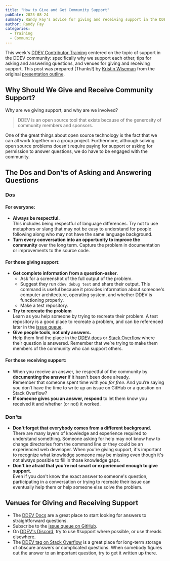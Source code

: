 ```yaml
---
title: "How to Give and Get Community Support"
pubDate: 2023-08-24
summary: Randy Fay's advice for giving and receiving support in the DDEV community
author: Randy Fay
categories:
  - Training
  - Community
---
```


This week's [DDEV Contributor Training](contributor-training.md) centered on the topic of support in the DDEV community: specifically why we support each other, tips for asking and answering questions, and venues for giving and receiving support. This post was prepared (Thanks!) by [Kristin Wiseman](https://github.com/kristin-wiseman) from the original [presentation outline](https://randyfay.notion.site/How-to-give-and-get-community-support-ad54b5a9bd0143f7ab5d2685fd88ba44).

## Why Should We Give and Receive Community Support?

Why are we giving support, and why are we involved?

> DDEV is an open source tool that exists because of the generosity of community members and sponsors.

One of the great things about open source technology is the fact that we can all work together on a group project. Furthermore, although solving open source problems doesn't require paying for support or asking for permission to answer questions, we do have to be engaged with the community.

## The Dos and Don'ts of Asking and Answering Questions

### Dos

#### For everyone:

- **Always be respectful.**  
  This includes being respectful of language differences. Try not to use metaphors or slang that may not be easy to understand for people following along who may not have the same language background.
- **Turn every conversation into an opportunity to improve the community** over the long term. Capture the problem in documentation or improvements to the source code.

#### For those giving support:

- **Get complete information from a question-asker.**
  - Ask for a screenshot of the full output of the problem.
  - Suggest they run `ddev debug test` and share their output. This command is useful because it provides information about someone's computer architecture, operating system, and whether DDEV is functioning properly.
  - Make a test repository.
- **Try to recreate the problem**  
   Learn as you help someone by trying to recreate their problem. A test repository is a good place to recreate a problem, and can be referenced later in the [issue queue](https://github.com/ddev/ddev/issues).
- **Give people tools, not only answers.**  
   Help them find the place in the [DDEV docs](https://ddev.readthedocs.io/en/stable/) or [Stack Overflow](https://stackoverflow.com/tags/ddev) where their question is answered. Remember that we’re trying to make them members of the community who can support others.

#### For those receiving support:

- When you receive an answer, be respectful of the community by **documenting the answer** if it hasn't been done already.  
   Remember that someone spent time with you _for free_. And you’re saying you don’t have the time to write up an issue on GitHub or a question on Stack Overflow?
- **If someone gives you an answer, respond** to let them know you received it and whether (or not) it worked.

### Don'ts

- **Don't forget that everybody comes from a different background.**  
   There are many layers of knowledge and experience required to understand something. Someone asking for help may not know how to change directories from the command line or they could be an experienced web developer. When you're giving support, it's important to recognize what knowledge someone may be missing even though it's not always possible to fill in those knowledge gaps.
- **Don't be afraid that you're not smart or experienced enough to give support.**  
   Even if you don't know the exact answer to someone's question, participating in a conversation or trying to recreate their issue can eventually help them or help someone else solve the problem.

## Venues for Giving and Receiving Support

- The [DDEV Docs](https://ddev.readthedocs.io/en/stable/) are a great place to start looking for answers to straightforward questions.
- Subscribe to the [issue queue on GitHub](https://github.com/ddev/ddev/issues).
- On [DDEV's Discord](/s/discord), try to use #support where possible, or use threads elsewhere.
- The [DDEV tag on Stack Overflow](https://stackoverflow.com/tags/ddev) is a great place for long-term storage of obscure answers or complicated questions. When somebody figures out the answer to an important question, try to get it written up there.
